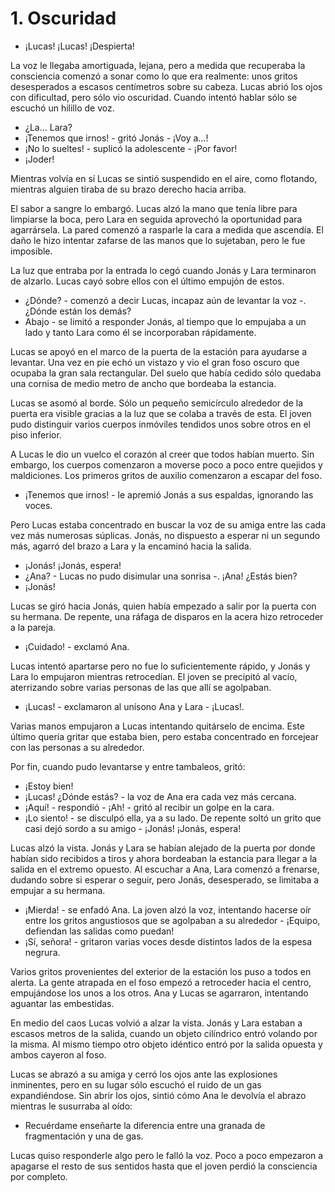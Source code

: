 # 1. Oscuridad

- ¡Lucas! ¡Lucas! ¡Despierta!

La voz le llegaba amortiguada, lejana, pero a medida que recuperaba la consciencia comenzó a sonar como lo que era realmente: unos gritos desesperados a escasos centímetros sobre su cabeza. Lucas abrió los ojos con dificultad, pero sólo vio oscuridad. Cuando intentó hablar sólo se escuchó un hilillo de voz.

- ¿La... Lara?
- ¡Tenemos que irnos! - gritó Jonás - ¡Voy a...!
- ¡No lo sueltes! - suplicó la adolescente - ¡Por favor!
- ¡Joder!

Mientras volvía en sí Lucas se sintió suspendido en el aire, como flotando, mientras alguien tiraba de su brazo derecho hacia arriba.

El sabor a sangre lo embargó. Lucas alzó la mano que tenía libre para limpiarse la boca, pero Lara en seguida aprovechó la oportunidad para agarrársela. La pared comenzó a rasparle la cara a medida que ascendía. El daño le hizo intentar zafarse de las manos que lo sujetaban, pero le fue imposible.

La luz que entraba por la entrada lo cegó cuando Jonás y Lara terminaron de alzarlo. Lucas cayó sobre ellos con el último empujón de estos.

- ¿Dónde? - comenzó a decir Lucas, incapaz aún de levantar la voz -. ¿Dónde están los demás?
- Abajo - se limitó a responder Jonás, al tiempo que lo empujaba a un lado y tanto Lara como él se incorporaban rápidamente.

Lucas se apoyó en el marco de la puerta de la estación para ayudarse a levantar. Una vez en pie echó un vistazo y vio el gran foso oscuro que ocupaba la gran sala rectangular. Del suelo que había cedido sólo quedaba una cornisa de medio metro de ancho que bordeaba la estancia.

Lucas se asomó al borde. Sólo un pequeño semicírculo alrededor de la puerta era visible gracias a la luz que se colaba a través de esta. El joven pudo distinguir varios cuerpos inmóviles tendidos unos sobre otros en el piso inferior.

A Lucas le dio un vuelco el corazón al creer que todos habían muerto. Sin embargo, los cuerpos comenzaron a moverse poco a poco entre quejidos y maldiciones. Los primeros gritos de auxilio comenzaron a escapar del foso.

- ¡Tenemos que irnos! - le apremió Jonás a sus espaldas, ignorando las voces.

Pero Lucas estaba concentrado en buscar la voz de su amiga entre las cada vez más numerosas súplicas. Jonás, no dispuesto a esperar ni un segundo más, agarró del brazo a Lara y la encaminó hacia la salida.

- ¡Jonás! ¡Jonás, espera!
- ¿Ana? - Lucas no pudo disimular una sonrisa -. ¡Ana! ¿Estás bien?
- ¡Jonás!

Lucas se giró hacia Jonás, quien había empezado a salir por la puerta con su hermana. De repente, una ráfaga de disparos en la acera hizo retroceder a la pareja.

- ¡Cuidado! - exclamó Ana.

Lucas intentó apartarse pero no fue lo suficientemente rápido, y Jonás y Lara lo empujaron mientras retrocedían. El joven se precipitó al vacío, aterrizando sobre varias personas de las que allí se agolpaban.

- ¡Lucas! - exclamaron al unísono Ana y Lara - ¡Lucas!.

Varias manos empujaron a Lucas intentando quitárselo de encima. Este último quería gritar que estaba bien, pero estaba concentrado en forcejear con las personas a su alrededor.

Por fin, cuando pudo levantarse y entre tambaleos, gritó:

- ¡Estoy bien!
- ¡Lucas! ¿Dónde estás? - la voz de Ana era cada vez más cercana.
- ¡Aquí! - respondió - ¡Ah! - gritó al recibir un golpe en la cara.
- ¡Lo siento! - se disculpó ella, ya a su lado. De repente soltó un grito que casi dejó sordo a su amigo - ¡Jonás! ¡Jonás, espera!

Lucas alzó la vista. Jonás y Lara se habían alejado de la puerta por donde habían sido recibidos a tiros y ahora bordeaban la estancia para llegar a la salida en el extremo opuesto. Al escuchar a Ana, Lara comenzó a frenarse, dudando sobre si esperar o seguir, pero Jonás, desesperado, se limitaba a empujar a su hermana.

- ¡Mierda! - se enfadó Ana. La joven alzó la voz, intentando hacerse oír entre los gritos angustiosos que se agolpaban a su alrededor - ¡Equipo, defiendan las salidas como puedan!
- ¡Sí, señora! - gritaron varias voces desde distintos lados de la espesa negrura.

Varios gritos provenientes del exterior de la estación los puso a todos en alerta. La gente atrapada en el foso empezó a retroceder hacia el centro, empujándose los unos a los otros. Ana y Lucas se agarraron, intentando aguantar las embestidas.

En medio del caos Lucas volvió a alzar la vista. Jonás y Lara estaban a escasos metros de la salida, cuando un objeto cilíndrico entró volando por la misma. Al mismo tiempo otro objeto idéntico entró por la salida opuesta y ambos cayeron al foso.

Lucas se abrazó a su amiga y cerró los ojos ante las explosiones inminentes, pero en su lugar sólo escuchó el ruido de un gas expandiéndose. Sin abrir los ojos, sintió cómo Ana le devolvía el abrazo mientras le susurraba al oído:

- Recuérdame enseñarte la diferencia entre una granada de fragmentación y una de gas.

Lucas quiso responderle algo pero le falló la voz. Poco a poco empezaron a apagarse el resto de sus sentidos hasta que el joven perdió la consciencia por completo.
